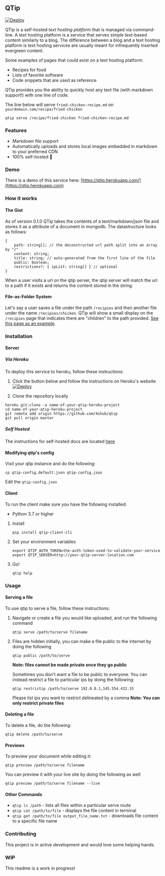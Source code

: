 ## QTip
[![Deploy](https://www.herokucdn.com/deploy/button.svg)](https://heroku.com/deploy?template=https://github.com/4shub/qtip)

QTip is a self-hosted _text hosting platform_ that is managed via command-line. 
A text hosting platform is a service that serves simple text-based content similarly to a blog. 
The difference between a blog and a text hosting platform is text hosting services are usually meant for infrequently inserted evergreen content.

Some examples of pages that could exist on a text hosting platform:

* Recipes for food
* Lists of favorite software
* Code snippets that are used as reference 

 
QTip provides you the ability to quickly host any text file (with markdown support!) with one line of code.

The line below will serve `fried-chicken-recipe.md` on `yourdomain.com/recipe/fried-chicken`
```
qtip serve /recipe/fried-chicken fried-chicken-recipe.md
```

### Features
* Markdown file support 
* Automatically uploads and stores local images embedded in markdown to your preferred CDN
* 100% self-hosted 🚀 

### Demo
There is a demo of this service here:
[https://qtip.herokuapp.com/](https://qtip.herokuapp.com)

### How it works
#### The Gist
As of version 0.1.0 QTip takes the contents of a text/markdown/json file and stores it as a attribute of a document in mongodb. The datastructure looks as follows:
```
{
    path: string[]; // the deconstructed url path split into an array by "/"
    content: string;
    title: string; // auto-generated from the first line of the file
    public: boolean;
    restrictions?: { ipList: string[] } // optional
}
```

When a user visits a url on the qtip server, the qtip server will match the url to a path if it exists and returns the content stored in the string.

#### File-as-Folder System
Let's say a user saves a file under the path `/recipies` and then another file under the name `/recipies/chicken`. QTip will show a small display on the `/recipies` page that indicates there are "children" to the path provided. [See this page as an example](https://qtip.shub.club/qtip-demo/parent).



### Installation
#### Server
##### Via Heroku
To deploy this service to heroku, follow these instructions:
1. Click the button below and follow the instructions on Heroku's website
[![Deploy](https://www.herokucdn.com/deploy/button.svg)](https://heroku.com/deploy?template=https://github.com/4shub/qtip)


1. Clone the repository locally
```
heroku git:clone -a name-of-your-qtip-heroku-project
cd name-of-your-qtip-heroku-project
git remote add origin https://github.com/4shub/qtip
git pull origin master
```

##### Self Hosted
The instructions for self-hosted docs are located [here](/docs/deploy/self-hosted-deployment.md)

#### Modifying qtip's config
Visit your qtip instance and do the following:
```
cp qtip-config.default.json qtip-config.json
```

Edit the `qtip-config.json`

#### Client
To run the client make sure you have the following installed:
* Python 3.7 or higher

1. Install 
    ```
    pip install qtip-client-cli 
    ```

1. Set your environment variables
    ```
    export QTIP_AUTH_TOKEN=the-auth-token-used-to-validate-your-service
    export QTIP_SERVER=http://your-qtip-server-location.com
    ```

1. Go!
   ```
   qtip help
   ```

### Usage
#### Serving a file
To use qtip to serve a file, follow these instructions:

1. Navigate or create a file you would like uploaded, and run the following command
    ```
   qtip serve /path/to/serve filename
    ```
   
1. Files are hidden initially, you can make a file public to the internet by doing the following
    ```
   qtip public /path/to/serve 
    ```
   
   **Note: files cannot be made private once they go public**

    Sometimes you don't want a file to be public to everyone. You can instead restrict a file to particular ips by doing the following:
    
    ```
    qtip restrictip /path/to/serve 192.0.0.1,145.554.432.33
   ```
   Please list ips you want to restrict delineated by a comma
   **Note: You can only restrict private files**
   
#### Deleting a file
To delete a file, do the following:
```
qtip delete /path/to/serve
```

#### Previews
To preview your document while editing it:
```
qtip preview /path/to/serve filename
```

You can preview it with your live site by doing the following as well
``` 
qtip preview /path/to/serve filename --live
```


#### Other Commands
* `qtip ls /path` - lists all files within a particular serve route
* `qtip cat /path/to/file` - displays the file content in terminal
* `qtip get /path/to/file output_file_name.txt` - downloads file content to a specific file name

### Contributing
This project is in active development and would love some helping hands.




### WIP
This readme is a work in progress!

